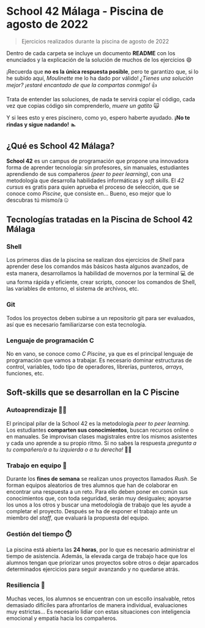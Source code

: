# School 42 Málaga - Piscina de agosto de 2022
> Ejercicios realizados durante la piscina de agosto de 2022

Dentro de cada carpeta se incluye un documento **README** con los enunciados y la explicación de la solución de muchos de los ejercicios :smile: 

¡Recuerda que **no es la única respuesta posible**, pero te garantizo que, si lo he subido aquí, _Moulinette_ me lo ha dado por válido!
_¿Tienes una solución mejor? ¡estaré encantado de que la compartas conmigo!_ :+1:

Trata de entender las soluciones, de nada te servirá copiar el código, cada vez que copias código sin comprenderlo, _muere un gatito_ :scream_cat:

Y si lees esto y eres piscinero, como yo, espero haberte ayudado. **¡No te rindas y sigue nadando!** :swimmer:

## ¿Qué es School 42 Málaga?

**School 42** es un campus de programación que propone una innovadora forma de aprender tecnología: sin profesores, sin manuales, estudiantes aprendiendo de sus compañeros _(peer to peer learning)_, con una metodología que desarrolla habilidades informáticas y _soft skills_. El _42 cursus_ es gratis para quien aprueba el proceso de selección, que se conoce como _Piscine_, que consiste en... Bueno, eso mejor que lo descubras tú mismo/a :zipper_mouth_face:

## Tecnologías tratadas en la Piscina de School 42 Málaga

### Shell
Los primeros días de la piscina se realizan dos ejercicios de *Shell* para aprender dese los comandos más básicos hasta algunos avanzados, de esta manera, desarrollamos la habilidad de movernos por la terminal :computer: de una forma rápida y eficiente, crear scripts, conocer los comandos de Shell, las variables de entorno, el sistema de archivos, etc.

### Git
Todos los proyectos deben subirse a un repositorio git para ser evaluados, así que es necesario familiarizarse con esta tecnología.

### Lenguaje de programación C
No en vano, se conoce como _C Piscine_, ya que es el principal lenguaje de programación que vamos a trabajar. Es necesario dominar estructuras de control, variables, todo tipo de operadores, librerías, punteros, _arrays_, funciones, etc.

## Soft-skills que se desarrollan en la C Piscine

### Autoaprendizaje :man_student:
El principal pilar de la School 42 es la metodología _peer to peer learning_. Los estudiantes **comparten sus conocimientos**, buscan recursos online o en manuales. Se improvisan clases magistrales entre los mismos asistentes y cada uno aprende a su propio ritmo. Si no sabes la respuesta _¡pregunta a tu compañero/a a tu izquierda o a tu derecha!_ :raising_hand_man:

### Trabajo en equipo :muscle:
Durante los **fines de semana** se realizan unos proyectos llamados _Rush_. Se forman equipos aleatorios de tres alumnos que han de colaborar en encontrar una respuesta a un reto. Para ello deben poner en común sus conocimientos que, con toda seguridad, serán muy desiguales; apoyarse los unos a los otros y buscar una metodología de trabajo que les ayude a completar el proyecto. Después se ha de exponer el trabajo ante un miembro del _staff_, que evaluará la propuesta del equipo.

### Gestión del tiempo :stopwatch:
La piscina está abierta las **24 horas**, por lo que es necesario administrar el tiempo de asistencia. Además, la elevada carga de trabajo hace que los alumnos tengan que priorizar unos proyectos sobre otros o dejar aparcados determinados ejercicios para seguir avanzando y no quedarse atrás.

### Resiliencia :lotus_position:
Muchas veces, los alumnos se encuentran con un escollo insalvable, retos demasiado difíciles para afrontarlos de manera individual, evaluaciones muy estrictas... Es necesario lidiar con estas situaciones con inteligencia emocional y empatía hacia los compañeros.
